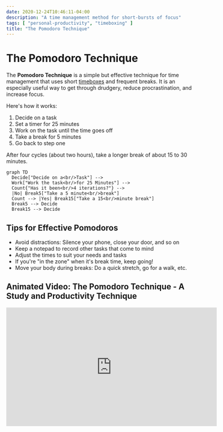 ```yaml
---
date: 2020-12-24T10:46:11-04:00
description: "A time management method for short-bursts of focus"
tags: [ "personal-productivity", "timeboxing" ]
title: "The Pomodoro Technique"
---
```


# The Pomodoro Technique

The **Pomodoro Technique** is a simple but effective technique for time management that uses short [timeboxes](timeboxing.md) and frequent breaks. It is an especially useful way to get through drudgery, reduce procrastination, and increase focus.

Here's how it works:

1. Decide on a task
2. Set a timer for 25 minutes
3. Work on the task until the time goes off
4. Take a break for 5 minutes
5. Go back to step one

After four cycles (about two hours), take a longer break of about 15 to 30 minutes.

```mermaid
graph TD
  Decide["Decide on a<br/>Task"] -->
  Work["Work the task<br/>for 25 Minutes"] -->
  Count{"Has it been<br/>4 iterations?"} -->
  |No| Break5["Take a 5 minute<br/>break"]
  Count --> |Yes| Break15["Take a 15<br/>minute break"]
  Break5 --> Decide
  Break15 --> Decide
```

## Tips for Effective Pomodoros

* Avoid distractions: Silence your phone, close your door, and so on
* Keep a notepad to record other tasks that come to mind
* Adjust the times to suit your needs and tasks
* If you're "in the zone" when it's break time, keep going!
* Move your body during breaks: Do a quick stretch, go for a walk, etc.

## Animated Video: The Pomodoro Technique - A Study and Productivity Technique

<iframe width="560" height="315" src="https://www.youtube.com/embed/AYR-RuGwJbM" title="YouTube video player" frameborder="0" allow="accelerometer; autoplay; clipboard-write; encrypted-media; gyroscope; picture-in-picture" allowfullscreen></iframe>
